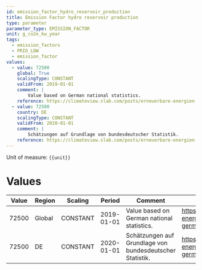 ```yaml
---
id: emission_factor_hydro_reservoir_production
title: Emission Factor hydro reservoir production
type: parameter
parameter_type: EMISSION_FACTOR
unit: g_co2e_kw_year
tags:
  - emission_factors
  - PRIO_LOW
  - emission_factor
values:
  - value: 72500
    global: True
    scalingType: CONSTANT
    validFrom: 2019-01-01
    comment: |
        Value based on German national statistics.
    reference: https://climateview.slab.com/posts/erneuerbare-energien-deutschland-renewable-energy-germany-jencznun#hllnn-hydro-power
  - value: 72500
    country: DE
    scalingType: CONSTANT
    validFrom: 2020-01-01
    comment: |
        Schätzungen auf Grundlage von bundesdeutscher Statistik.
    reference: https://climateview.slab.com/posts/erneuerbare-energien-deutschland-renewable-energy-germany-jencznun#hhhj6-wasserkraft
---
```



Unit of measure: `{{unit}}`


# Values


| Value | Region | Scaling | Period | Comment | Reference |
|-------|--------|---------|--------|---------|-----------|
| 72500 | Global | CONSTANT | 2019-01-01 | Value based on German national statistics. | https://climateview.slab.com/posts/erneuerbare-energien-deutschland-renewable-energy-germany-jencznun#hllnn-hydro-power |
| 72500 | DE | CONSTANT | 2020-01-01 | Schätzungen auf Grundlage von bundesdeutscher Statistik. | https://climateview.slab.com/posts/erneuerbare-energien-deutschland-renewable-energy-germany-jencznun#hhhj6-wasserkraft |


